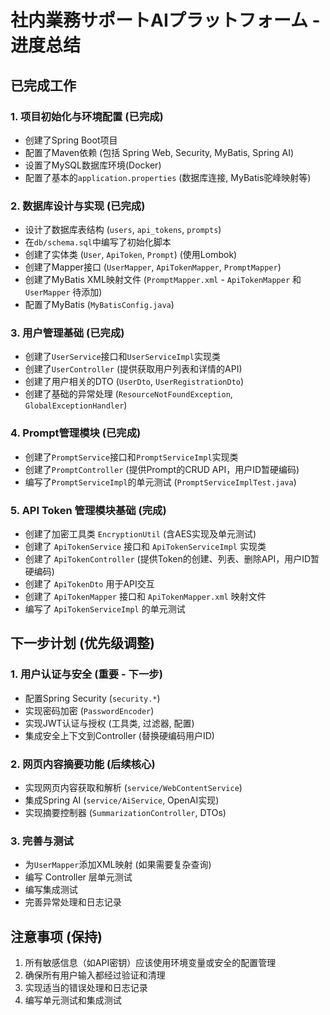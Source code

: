 # 社内業務サポートAIプラットフォーム - 进度总结

## 已完成工作

### 1. 项目初始化与环境配置 (已完成)
- 创建了Spring Boot项目
- 配置了Maven依赖 (包括 Spring Web, Security, MyBatis, Spring AI)
- 设置了MySQL数据库环境(Docker)
- 配置了基本的`application.properties` (数据库连接, MyBatis驼峰映射等)

### 2. 数据库设计与实现 (已完成)
- 设计了数据库表结构 (`users`, `api_tokens`, `prompts`)
- 在`db/schema.sql`中编写了初始化脚本
- 创建了实体类 (`User`, `ApiToken`, `Prompt`) (使用Lombok)
- 创建了Mapper接口 (`UserMapper`, `ApiTokenMapper`, `PromptMapper`)
- 创建了MyBatis XML映射文件 (`PromptMapper.xml` - `ApiTokenMapper` 和 `UserMapper` 待添加)
- 配置了MyBatis (`MyBatisConfig.java`)

### 3. 用户管理基础 (已完成)
- 创建了`UserService`接口和`UserServiceImpl`实现类
- 创建了`UserController` (提供获取用户列表和详情的API)
- 创建了用户相关的DTO (`UserDto`, `UserRegistrationDto`)
- 创建了基础的异常处理 (`ResourceNotFoundException`, `GlobalExceptionHandler`)

### 4. Prompt管理模块 (已完成)
- 创建了`PromptService`接口和`PromptServiceImpl`实现类
- 创建了`PromptController` (提供Prompt的CRUD API，用户ID暂硬编码)
- 编写了`PromptServiceImpl`的单元测试 (`PromptServiceImplTest.java`)

### 5. API Token 管理模块基础 (完成)
- 创建了加密工具类 `EncryptionUtil` (含AES实现及单元测试)
- 创建了 `ApiTokenService` 接口和 `ApiTokenServiceImpl` 实现类
- 创建了 `ApiTokenController` (提供Token的创建、列表、删除API，用户ID暂硬编码)
- 创建了 `ApiTokenDto` 用于API交互
- 创建了 `ApiTokenMapper` 接口和 `ApiTokenMapper.xml` 映射文件
- 编写了 `ApiTokenServiceImpl` 的单元测试

## 下一步计划 (优先级调整)

### 1. 用户认证与安全 (重要 - 下一步)
- 配置Spring Security (`security.*`)
- 实现密码加密 (`PasswordEncoder`)
- 实现JWT认证与授权 (工具类, 过滤器, 配置)
- 集成安全上下文到Controller (替换硬编码用户ID)

### 2. 网页内容摘要功能 (后续核心)
- 实现网页内容获取和解析 (`service/WebContentService`)
- 集成Spring AI (`service/AiService`, OpenAI实现)
- 实现摘要控制器 (`SummarizationController`, DTOs)

### 3. 完善与测试
- 为`UserMapper`添加XML映射 (如果需要复杂查询)
- 编写 Controller 层单元测试
- 编写集成测试
- 完善异常处理和日志记录

## 注意事项 (保持)

1. 所有敏感信息（如API密钥）应该使用环境变量或安全的配置管理
2. 确保所有用户输入都经过验证和清理
3. 实现适当的错误处理和日志记录
4. 编写单元测试和集成测试

